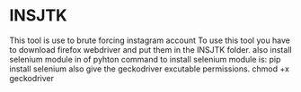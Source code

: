 # INSJTK
This tool is use to brute forcing instagram account
To use this tool you have to download firefox webdriver and put them in the INSJTK folder.
also install selenium module in of pyhton
command to install  selenium module is:
pip install selenium
also give the geckodriver excutable permissions.
chmod +x geckodriver
